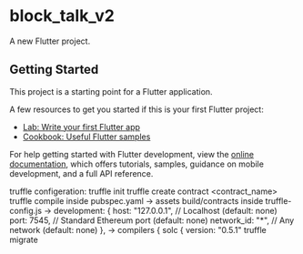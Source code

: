 # block_talk_v2

A new Flutter project.

## Getting Started

This project is a starting point for a Flutter application.

A few resources to get you started if this is your first Flutter project:

- [Lab: Write your first Flutter app](https://docs.flutter.dev/get-started/codelab)
- [Cookbook: Useful Flutter samples](https://docs.flutter.dev/cookbook)

For help getting started with Flutter development, view the
[online documentation](https://docs.flutter.dev/), which offers tutorials,
samples, guidance on mobile development, and a full API reference.







truffle configeration:
    truffle init
    truffle create contract <contract_name>
    truffle compile
    inside pubspec.yaml -> assets build/contracts
    inside truffle-config.js -> development: {
                                        host: "127.0.0.1",     // Localhost (default: none)
                                        port: 7545,            // Standard Ethereum port (default: none)
                                        network_id: "*",       // Any network (default: none)
                                        },
                              -> compilers { solc {  version: "0.5.1"
    truffle migrate

